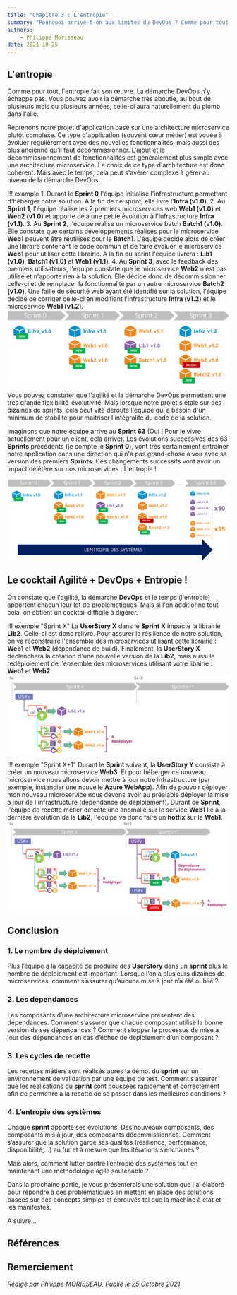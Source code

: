```yaml
---
title: "Chapitre 3 : L'entropie"
summary: "Pourquoi arrive-t-on aux limites du DevOps ? Comme pour tout, l'entropie fait son œuvre. La démarche DevOps n'y échappe pas. Vous pouvez avoir la démarche très aboutie, au bout de plusieurs mois ou plusieurs années, celle-ci aura naturellement du plomb dans l'aile."
authors:
    - Philippe Morisseau
date: 2021-10-25
---
```


## L'entropie

Comme pour tout, l'entropie fait son œuvre. La démarche DevOps n'y échappe pas. Vous pouvez avoir la démarche très aboutie, au bout de plusieurs mois ou plusieurs années, celle-ci aura naturellement du plomb dans l'aile.

Reprenons notre projet d'application basé sur une architecture microservice plutôt complexe. Ce type d'application (souvent cœur métier) est vouée à évoluer régulièrement avec des nouvelles fonctionnalités, mais aussi des plus ancienne qu'il faut décommissionner.
L'ajout et le décommissionnement de fonctionnalités est généralement plus simple avec une architecture microservice. Le choix de ce type d'architecture est donc cohérent. Mais avec le temps, cela peut s'avérer complexe à gérer au niveau de la démarche DevOps.

!!! example
    1. Durant le **Sprint 0** l'équipe initialise l'infrastructure permettant d'héberger notre solution. A la fin de ce sprint, elle livre l'**Infra (v1.0)**.
    2. Au **Sprint 1**, l'équipe réalise les 2 premiers microservices web **Web1 (v1.0)** et **Web2 (v1.0)** et apporte déjà une petite évolution à l'infrastructure **Infra (v1.1)**.
    3. Au **Sprint 2**, l'équipe réalise un microservice batch **Batch1 (v1.0)**. Elle constate que certains développements réalisés pour le microservice **Web1** peuvent être réutilisés pour le **Batch1**. L'équipe décide alors de créer une libraire contenant le code commun et de faire évoluer le microservice **Web1** pour utiliser cette librairie. A la fin du sprint l'équipe livrera : **Lib1 (v1.0)**, **Batch1 (v1.0)** et **Web1 (v1.1)**.
    4. Au **Sprint 3**, avec le feedback des premiers utilisateurs, l'équipe constate que le microservice **Web2** n'est pas utilisé et n'apporte rien à la solution. Elle décide donc de décommissionner celle-ci et de remplacer la fonctionnalité par un autre microservice **Batch2 (v1.0)**. Une faille de sécurité web ayant été identifié sur la solution, l'équipe décide de corriger celle-ci en modifiant l'infrastructure **Infra (v1.2)** et le microservice **Web1 (v1.2)**.
    ![sprint 0 à 3](../../../img/03.pourquoi.lentropie.001.svg)

Vous pouvez constater que l'agilité et la démarche DevOps permettent une très grande flexibilité-évolutivité. Mais lorsque notre projet s'étale sur des dizaines de sprints, cela peut vite déroute l'équipe qui a besoin d'un minimum de stabilité pour maitriser l'intégralité du code de la solution.

Imaginons que notre équipe arrive au **Sprint 63** (Oui ! Pour le vivre actuellement pour un client, cela arrive). Les évolutions successives des 63 **Sprints** précédents (je compte le **Sprint 0**), vont très certainement entrainer notre application dans une direction qui n'a pas grand-chose à voir avec sa version des premiers **Sprints**. Ces changements successifs vont avoir un impact délétère sur nos microservices : L'entropie !

![sprint 63](../../../img/03.pourquoi.lentropie.002.svg)

## Le cocktail Agilité + DevOps + Entropie !

On constate que l'agilité, la démarche **DevOps** et le temps (l'entropie) apportent chacun leur lot de problématiques.
Mais si l'on additionne tout cela, on obtient un cocktail difficile à digérer.

!!! exemple "Sprint X"
    La **UserStory X** dans le **Sprint X** impacte la librairie **Lib2**. Celle-ci est donc relivré. Pour assurer la résilience de notre solution, on va reconstruire l'ensemble des microservices utilisant cette librairie : **Web1** et **Web2** (dépendance de build). Finalement, la **UserStory X** déclenchera la création d'une nouvelle version de la **Lib2**, mais aussi le redéploiement de l'ensemble des microservices utilisant votre libairie : **Web1** et **Web2**.  
    ![sprint x](../../../img/03.pourquoi.lentropie.003.svg)

!!! exemple "Sprint X+1"
    Durant le **Sprint** suivant, la **UserStory Y** consiste à créer un nouveau microservice **Web3**. Et pour héberger ce nouveau microservice nous allons devoir mettre à jour notre infrastructure (par exemple, instancier une nouvelle **Azure WebApp**). Afin de pouvoir déployer mon nouveau microservice nous devons avoir au préalable déployer la mise à jour de l'infrastructure (dépendance de déploiement).
    Durant ce **Sprint**, l'équipe de recette métier détecte une anomalie sur le service **Web1** lié à la dernière évolution de la **Lib2**, l'équipe va donc faire un **hotfix** sur le **Web1**. 
    ![sprint x+1](../../../img/03.pourquoi.lentropie.004.svg)


## Conclusion

### 1. Le nombre de déploiement
Plus l’équipe a la capacité de produire des **UserStory** dans un **sprint** plus le nombre de déploiement est important. Lorsque l’on a plusieurs dizaines de microservices, comment s’assurer qu’aucune mise à jour n’a été oublié ?

### 2. Les dépendances
Les composants d’une architecture microservice présentent des dépendances. Comment s’assurer que chaque composant utilise la bonne version de ses dépendances ? Comment stopper le processus de mise à jour des dépendances en cas d’échec de déploiement d’un composant ?

### 3. Les cycles de recette
Les recettes métiers sont réalisés après la démo. du **sprint** sur un environnement de validation par une équipe de test. Comment s’assurer que les réalisations du **sprint** sont poussées rapidement et correctement afin de permettre à la recette de se passer dans les meilleures conditions ? 

### 4. L’entropie des systèmes
Chaque **sprint** apporte ses évolutions. Des nouveaux composants, des composants mis à jour, des composants décommissionnés. Comment s’assurer que la solution garde ses qualités (résilience, performance, disponibilité,…) au fur et à mesure que les itérations s’enchaines ? 

Mais alors, comment lutter contre l’entropie des systèmes tout en maintenant une méthodologie agile soutenable ?

Dans la prochaine partie, je vous présenterais une solution que j'ai élaboré pour répondre à ces problématiques en mettant en place des solutions basées sur des concepts simples et éprouvés tel que la machine à état et les manifestes.

A suivre...

## Références


## Remerciement

_Rédigé par Philippe MORISSEAU, Publié le 25 Octobre 2021_